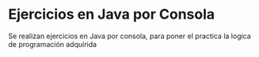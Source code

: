# Ejercicios en Java por Consola
Se realizan ejercicios en Java por consola, para poner el practica la logica de programación adquirida
